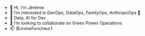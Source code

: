 - 👋 Hi, I’m Jérémie
- 👀 I’m interested in DevOps, DataOps, FamilyOps, AnthropoOps 🦖
- 🌱 Data, AI for Dev
- 💞️ I’m looking to collaborate on Green Power Operations
- 📫 @JrmieForicheur1


